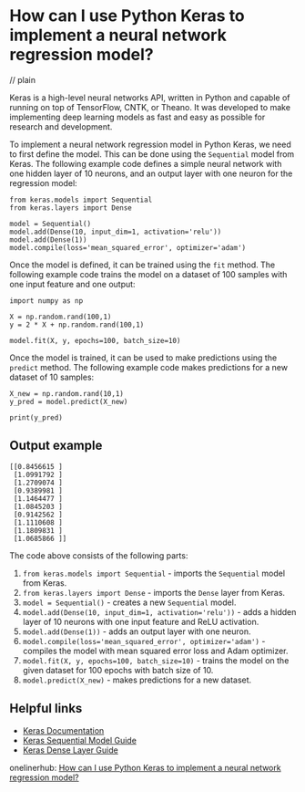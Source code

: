 # How can I use Python Keras to implement a neural network regression model?
// plain

Keras is a high-level neural networks API, written in Python and capable of running on top of TensorFlow, CNTK, or Theano. It was developed to make implementing deep learning models as fast and easy as possible for research and development.

To implement a neural network regression model in Python Keras, we need to first define the model. This can be done using the `Sequential` model from Keras. The following example code defines a simple neural network with one hidden layer of 10 neurons, and an output layer with one neuron for the regression model:

```
from keras.models import Sequential
from keras.layers import Dense

model = Sequential()
model.add(Dense(10, input_dim=1, activation='relu'))
model.add(Dense(1))
model.compile(loss='mean_squared_error', optimizer='adam')
```

Once the model is defined, it can be trained using the `fit` method. The following example code trains the model on a dataset of 100 samples with one input feature and one output:

```
import numpy as np

X = np.random.rand(100,1)
y = 2 * X + np.random.rand(100,1)

model.fit(X, y, epochs=100, batch_size=10)
```

Once the model is trained, it can be used to make predictions using the `predict` method. The following example code makes predictions for a new dataset of 10 samples:

```
X_new = np.random.rand(10,1)
y_pred = model.predict(X_new)

print(y_pred)
```

## Output example

```
[[0.8456615 ]
 [1.0991792 ]
 [1.2709074 ]
 [0.9389981 ]
 [1.1464477 ]
 [1.0845203 ]
 [0.9142562 ]
 [1.1110608 ]
 [1.1809831 ]
 [1.0685866 ]]
```

The code above consists of the following parts:

1. `from keras.models import Sequential` - imports the `Sequential` model from Keras.
2. `from keras.layers import Dense` - imports the `Dense` layer from Keras.
3. `model = Sequential()` - creates a new `Sequential` model.
4. `model.add(Dense(10, input_dim=1, activation='relu'))` - adds a hidden layer of 10 neurons with one input feature and ReLU activation.
5. `model.add(Dense(1))` - adds an output layer with one neuron.
6. `model.compile(loss='mean_squared_error', optimizer='adam')` - compiles the model with mean squared error loss and Adam optimizer.
7. `model.fit(X, y, epochs=100, batch_size=10)` - trains the model on the given dataset for 100 epochs with batch size of 10.
8. `model.predict(X_new)` - makes predictions for a new dataset.

## Helpful links

- [Keras Documentation](https://keras.io/)
- [Keras Sequential Model Guide](https://keras.io/getting-started/sequential-model-guide/)
- [Keras Dense Layer Guide](https://keras.io/layers/core/#dense)

onelinerhub: [How can I use Python Keras to implement a neural network regression model?](https://onelinerhub.com/python-keras/how-can-i-use-python-keras-to-implement-a-neural-network-regression-model)